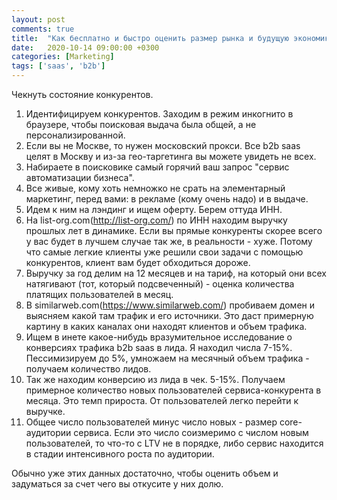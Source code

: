 ```yaml
---
layout: post
comments: true
title:  "Как бесплатно и быстро оценить размер рынка и будущую экономику вашего b2b saas"
date:   2020-10-14 09:00:00 +0300
categories: [Marketing]
tags: ['saas', 'b2b']
---
```


Чекнуть состояние конкурентов.

1. Идентифицируем конкурентов.
Заходим в режим инкогнито в браузере, чтобы поисковая выдача была общей, а не персонализированной.
2. Если вы не Москве, то нужен московский прокси. Все b2b saas целят в Москву и из-за гео-таргетинга вы можете увидеть не всех.
3. Набираете в поисковике самый горячий ваш запрос "сервис автоматизации бизнеса".
4. Все живые, кому хоть немножко не срать на элементарный маркетинг, перед вами: в рекламе (кому очень надо) и в выдаче.
5. Идем к ним на лэндинг и ищем оферту. Берем оттуда ИНН.
6. На list-org.com(http://list-org.com/) по ИНН находим выручку прошлых лет в динамике. Если вы прямые конкуренты скорее всего у вас будет в лучшем случае так же, в реальности - хуже. Потому что самые легкие клиенты уже решили свои задачи с помощью конкурентов, клиент вам будет обходиться дороже.
7. Выручку за год делим на 12 месяцев и на тариф, на который они всех натягивают (тот, который подсвеченный) - оценка количества платящих пользователей в месяц.
8. В similarweb.com(https://www.similarweb.com/) пробиваем домен и выясняем какой там трафик и его источники. Это даст примерную картину в каких каналах они находят клиентов и объем трафика.
9. Ищем в инете какое-нибудь вразумительное исследование о конверсиях трафика b2b saas в лида. Я находил числа 7-15%. Пессимизируем до 5%, умножаем на месячный объем трафика - получаем количество лидов.
10. Так же находим конверсию из лида в чек. 5-15%. Получаем примерное количество новых пользователей сервиса-конкурента в месяца. Это темп прироста. От пользователей легко перейти к выручке.
11. Общее число пользователей минус число новых - размер core-аудитории сервиса. Если это число соизмеримо с числом новым пользователей, то что-то с LTV не в порядке, либо сервис находится в стадии интенсивного роста по аудитории.

Обычно уже этих данных достаточно, чтобы оценить объем и задуматься за счет чего вы откусите у них долю.
